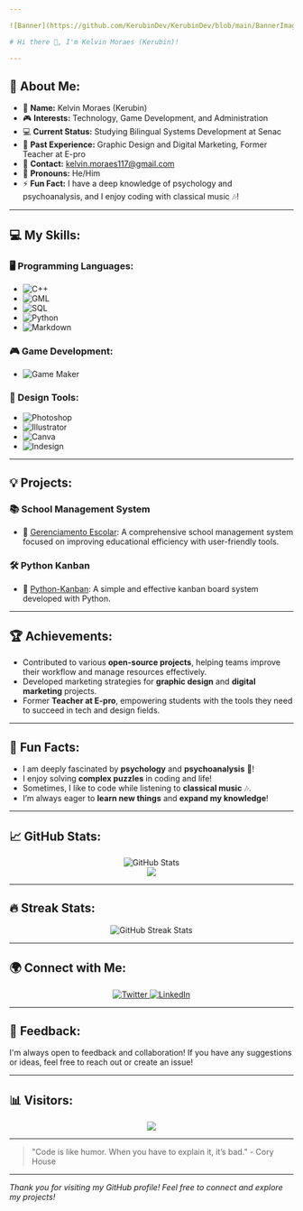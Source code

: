 ```yaml
---

![Banner](https://github.com/KerubinDev/KerubinDev/blob/main/BannerImage.png)

# Hi there 👋, I'm Kelvin Moraes (Kerubin)!

---
```


## 🚀 About Me:
- 🌟 **Name:** Kelvin Moraes (Kerubin)
- 🎮 **Interests:** Technology, Game Development, and Administration
- 💻 **Current Status:** Studying Bilingual Systems Development at Senac
- 🎨 **Past Experience:** Graphic Design and Digital Marketing, Former Teacher at E-pro
- 📧 **Contact:** [kelvin.moraes117@gmail.com](mailto:kelvin.moraes117@gmail.com)
- 👤 **Pronouns:** He/Him
- ⚡ **Fun Fact:** I have a deep knowledge of psychology and psychoanalysis, and I enjoy coding with classical music 🎶!

---

## 💻 My Skills:
### 🖥️ Programming Languages:
- ![C++](https://img.shields.io/badge/-C++-00599C?style=flat-square&logo=c%2B%2B&logoColor=white)
- ![GML](https://img.shields.io/badge/-GML-074050?style=flat-square)
- ![SQL](https://img.shields.io/badge/-SQL-336791?style=flat-square&logo=postgresql&logoColor=white)
- ![Python](https://img.shields.io/badge/-Python-3670A0?style=flat-square&logo=python&logoColor=white)
- ![Markdown](https://img.shields.io/badge/-Markdown-000000?style=flat-square&logo=markdown&logoColor=white)

### 🎮 Game Development:
- ![Game Maker](https://img.shields.io/badge/-Game%20Maker-83B81A?style=flat-square&logo=gamemaker&logoColor=white)

### 🎨 Design Tools:
- ![Photoshop](https://img.shields.io/badge/-Photoshop-31A8FF?style=flat-square&logo=adobephotoshop&logoColor=white)
- ![Illustrator](https://img.shields.io/badge/-Illustrator-FF9A00?style=flat-square&logo=adobeillustrator&logoColor=white)
- ![Canva](https://img.shields.io/badge/-Canva-00C4CC?style=flat-square&logo=canva&logoColor=white)
- ![Indesign](https://img.shields.io/badge/-Indesign-FF3366?style=flat-square&logo=adobeindesign&logoColor=white)

---

## 💡 Projects:
### 📚 School Management System
- 🔗 [Gerenciamento Escolar](https://github.com/gdbarros94/gerenciamento-Escolar): A comprehensive school management system focused on improving educational efficiency with user-friendly tools.
  
### 🛠️ Python Kanban
- 🔗 [Python-Kanban](https://github.com/FloatingOctothorpe/python-kanban): A simple and effective kanban board system developed with Python.

---

## 🏆 Achievements:
- Contributed to various **open-source projects**, helping teams improve their workflow and manage resources effectively.
- Developed marketing strategies for **graphic design** and **digital marketing** projects.
- Former **Teacher at E-pro**, empowering students with the tools they need to succeed in tech and design fields.

---

## 🎉 Fun Facts:
- I am deeply fascinated by **psychology** and **psychoanalysis** 🧠!
- I enjoy solving **complex puzzles** in coding and life!
- Sometimes, I like to code while listening to **classical music** 🎶.
- I’m always eager to **learn new things** and **expand my knowledge**!

---

## 📈 GitHub Stats:
<div align="center">
  <img src="https://github-readme-stats.vercel.app/api?username=KerubinDev&show_icons=true&theme=tokyonight" alt="GitHub Stats">
</div>

<div align="center">
  <img src="https://github-readme-stats.vercel.app/api/top-langs/?username=KerubinDev&theme=tokyonight&hide_border=false&include_all_commits=false&count_private=false&layout=compact">
</div>

---

## 🔥 Streak Stats:
<div align="center">
  <img src="https://streak-stats.demolab.com?user=KerubinDev&theme=radical" alt="GitHub Streak Stats">
</div>

---

## 🌍 Connect with Me:
<div align="center">
  <a href="https://x.com/KERUBIN_m?s=09" target="_blank">
    <img src="https://img.shields.io/badge/Twitter-1DA1F2?style=flat-square&logo=twitter&logoColor=white" alt="Twitter">
  </a>
  <a href="https://www.linkedin.com/in/kelvin-moraes-a8a8452ba" target="_blank">
    <img src="https://img.shields.io/badge/LinkedIn-0077B5?style=flat-square&logo=linkedin&logoColor=white" alt="LinkedIn">
  </a>
</div>

---

## 💬 Feedback:
I'm always open to feedback and collaboration! If you have any suggestions or ideas, feel free to reach out or create an issue!

---

## 📊 Visitors:
<div align="center">
  <img src="https://visitcount.itsvg.in/api?id=KerubinDev&icon=0&color=0">
</div>

---

> "Code is like humor. When you have to explain it, it’s bad." - Cory House

---

*Thank you for visiting my GitHub profile! Feel free to connect and explore my projects!* 
